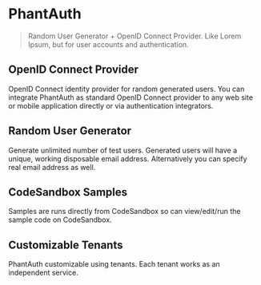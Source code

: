 # PhantAuth 

> Random User Generator + OpenID Connect Provider.
> Like Lorem Ipsum, but for user accounts and authentication.

## OpenID Connect Provider

OpenID Connect identity provider for random generated users. You can integrate PhantAuth as standard OpenID Connect provider to any web site or mobile application directly or via authentication integrators.

## Random User Generator

Generate unlimited number of test users. Generated users will have a unique, working disposable email address. Alternatively you can specify real email address as well.

## CodeSandbox Samples

Samples are runs directly from CodeSandbox so can view/edit/run the sample code on CodeSandbox.

## Customizable Tenants

PhantAuth customizable using tenants. Each tenant works as an independent service.
